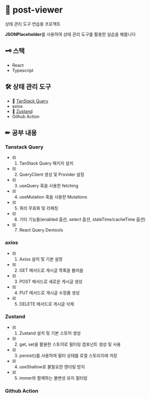 # 👀 post-viewer

상태 관리 도구 연습용 프로젝트

**JSONPlaceholder**를 사용하여 상태 관리 도구를 활용한 실습을 해봅니다

## 🗝 스택

- React
- Typescript

## 🛠 상태 관리 도구

- 🌴 [TanStack Query](https://ldd6cr-adness.tistory.com/303)
- axios
- 🐻 [Zustand](https://ldd6cr-adness.tistory.com/297)
- Github Action

## ✏ 공부 내용

### Tanstack Query

- [x] 1. TanStack Query 패키지 설치
- [x] 2. QueryClient 생성 및 Provider 설정
- [x] 3. useQuery 훅을 사용한 fetching
- [x] 4. useMutation 훅을 사용한 Mutations
- [x] 5. 쿼리 무효화 및 리패칭
- [x] 6. 기타 기능들(enabled 옵션, select 옵션, staleTime/cacheTime 옵션)
- [x] 7. React Query Devtools

### axios

- [x] 1. Axios 설치 및 기본 설정
- [x] 2. GET 메서드로 게시글 목록을 불러옴
- [x] 3. POST 메서드로 새로운 게시글 생성
- [x] 4. PUT 메서드로 게시글 수정폼 생성
- [x] 5. DELETE 메서드로 게시글 삭제

### Zustand

- [x] 1. Zustand 설치 및 기본 스토어 생성
- [x] 2. get, set을 활용한 스토어로 필터링 컴포넌트 생성 및 사용
- [x] 3. persist()를 사용하여 필터 상태를 로컬 스토리지에 저장
- [x] 4. useShallow로 불필요한 렌더링 방지
- [x] 5. immer와 함께하는 불변성 유지 필터링

### Github Action
